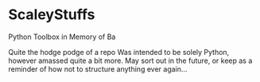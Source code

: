 # ScaleyStuffs
Python Toolbox in Memory of Ba

Quite the hodge podge of a repo
Was intended to be solely Python, however amassed quite a bit more. May sort out in the future, or keep as a reminder of how not to structure anything ever again...
